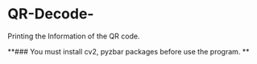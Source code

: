 # QR-Decode-
Printing the Information of the QR code. 

**### You must install cv2, pyzbar packages before use the program. **
